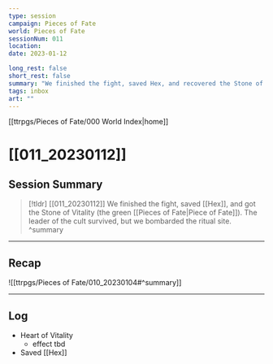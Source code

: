 ```yaml
---
type: session
campaign: Pieces of Fate
world: Pieces of Fate
sessionNum: 011
location: 
date: 2023-01-12

long_rest: false
short_rest: false
summary: "We finished the fight, saved Hex, and recovered the Stone of Vitality"
tags: inbox
art: ""
---
```

[[ttrpgs/Pieces of Fate/000 World Index|home]]
# [[011_20230112]]
## Session Summary

 > [!tldr] [[011_20230112]]
 > We finished the fight, saved [[Hex]], and got the Stone of Vitality (the green [[Pieces of Fate|Piece of Fate]]).  The leader of the cult survived, but we bombarded the ritual site.
>  ^summary

---

## Recap

![[ttrpgs/Pieces of Fate/010_20230104#^summary]]


---

## Log

- Heart of Vitality
	- effect tbd
- Saved [[Hex]]
